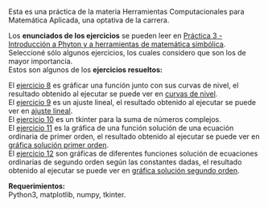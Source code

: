 Esta es una práctica de la materia Herramientas Computacionales para Matemática Aplicada, una optativa de la carrera.

Los **enunciados de los ejercicios** se pueden leer en [Práctica 3 - Introducción a Phyton y a herramientas de matemática simbólica](https://github.com/LautaroOchotorena/Graficos-en-Python/blob/main/Pr%C3%A1ctica%203%20-%20Introducci%C3%B3n%20a%20Phyton%20y%20a%20herramientas%20de%20matem%C3%A1tica%20simb%C3%B3lica.pdf).<br>
Seleccioné sólo algunos ejercicios, los cuales considero que son los de mayor importancia.<br>
Estos son algunos de los **ejercicios resueltos:**

El [ejercicio 8](https://github.com/LautaroOchotorena/Graficos-en-Python/blob/main/Ejercicio8.py) es gráficar una función junto con sus curvas de nivel, el resultado obtenido al ejecutar se puede ver en [curvas de nivel](https://github.com/LautaroOchotorena/Graficos-en-Python/blob/main/Ejercicio8.png).<br>
El [ejercicio 9](https://github.com/LautaroOchotorena/Graficos-en-Python/blob/main/Ejercicio9.py) es un ajuste lineal, el resultado obtenido al ejecutar se puede ver en [ajuste lineal](https://github.com/LautaroOchotorena/Graficos-en-Python/blob/main/Ejerciicio%209%20-%20Ajuste_lineal.png).<br>
El [ejercicio 10](https://github.com/LautaroOchotorena/Graficos-en-Python/blob/main/Ejercicio10.py) es un tkinter para la suma de números complejos.<br>
El [ejercicio 11](https://github.com/LautaroOchotorena/Graficos-en-Python/blob/main/Ejercicio11.py) es la gráfica de una función solución de una ecuación ordinaria de primer orden, el resultado obtenido al ejecutar se puede ver en [gráfica solución primer orden](https://github.com/LautaroOchotorena/Graficos-en-Python/blob/main/Ejercicio11.png).<br>
El [ejercicio 12](https://github.com/LautaroOchotorena/Graficos-en-Python/blob/main/Ejercicio12.py) son gráficas de diferentes funciones solución de ecuaciones ordinarias de segundo orden según las constantes dadas, el resultado obtenido al ejecutar se puede ver en [gráfica solución segundo orden](https://github.com/LautaroOchotorena/Graficos-en-Python/blob/main/Ejercicio12.png).<br>

**Requerimientos:**<br>
Python3, matplotlib, numpy, tkinter.
